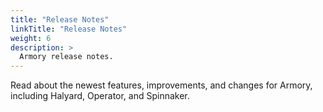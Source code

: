 ```yaml
---
title: "Release Notes"
linkTitle: "Release Notes"
weight: 6
description: >
  Armory release notes.
---
```


Read about the newest features, improvements, and changes for Armory, including Halyard, Operator, and Spinnaker.

